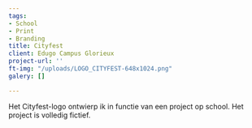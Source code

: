 ```yaml
---
tags:
- School
- Print
- Branding
title: Cityfest
client: Edugo Campus Glorieux
project-url: ''
ft-img: "/uploads/LOGO_CITYFEST-648x1024.png"
galery: []

---
```

Het Cityfest-logo ontwierp ik in functie van een project op school. Het project is volledig fictief.